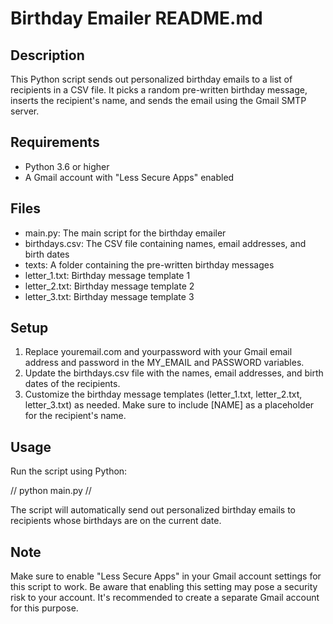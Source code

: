  # Birthday Emailer README.md

 ## Description

This Python script sends out personalized birthday emails to a list of recipients in a CSV file. It picks a random pre-written birthday message, inserts the recipient's name, and sends the email using the Gmail SMTP server.

 ## Requirements

 - Python 3.6 or higher
 - A Gmail account with "Less Secure Apps" enabled

 ## Files

 - main.py: The main script for the birthday emailer
 - birthdays.csv: The CSV file containing names, email addresses, and birth dates
 - texts: A folder containing the pre-written birthday messages
 - letter_1.txt: Birthday message template 1
 - letter_2.txt: Birthday message template 2
 - letter_3.txt: Birthday message template 3

 ## Setup

 1. Replace youremail.com and yourpassword with your Gmail email address and password in the MY_EMAIL and PASSWORD variables.
 2. Update the birthdays.csv file with the names, email addresses, and birth dates of the recipients.
 3. Customize the birthday message templates (letter_1.txt, letter_2.txt, letter_3.txt) as needed. Make sure to include [NAME] as a placeholder for the recipient's name.

 ## Usage

 Run the script using Python:

 // python main.py //

 The script will automatically send out personalized birthday emails to recipients whose birthdays are on the current date.

 ## Note

 Make sure to enable "Less Secure Apps" in your Gmail account settings for this script to work. Be aware that enabling this setting may pose a security risk to your account. It's recommended to create a separate Gmail account for this purpose.